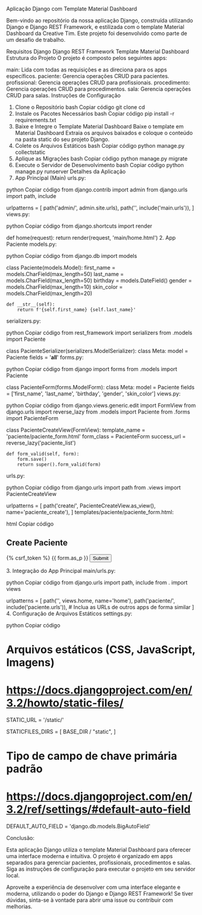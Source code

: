 Aplicação Django com Template Material Dashboard


Bem-vindo ao repositório da nossa aplicação Django, construída utilizando Django e Django REST Framework, e estilizada com o template Material Dashboard da Creative Tim. Este projeto foi desenvolvido como parte de um desafio de trabalho.

Requisitos
Django
Django REST Framework
Template Material Dashboard
Estrutura do Projeto
O projeto é composto pelos seguintes apps:

main: Lida com todas as requisições e as direciona para os apps específicos.
paciente: Gerencia operações CRUD para pacientes.
profissional: Gerencia operações CRUD para profissionais.
procedimento: Gerencia operações CRUD para procedimentos.
sala: Gerencia operações CRUD para salas.
Instruções de Configuração
1. Clone o Repositório
bash
Copiar código
git clone <repository-url>
cd <repository-directory>
2. Instale os Pacotes Necessários
bash
Copiar código
pip install -r requirements.txt
3. Baixe e Integre o Template Material Dashboard
Baixe o template em Material Dashboard
Extraia os arquivos baixados e coloque o conteúdo na pasta static do seu projeto Django.
4. Colete os Arquivos Estáticos
bash
Copiar código
python manage.py collectstatic
5. Aplique as Migrações
bash
Copiar código
python manage.py migrate
6. Execute o Servidor de Desenvolvimento
bash
Copiar código
python manage.py runserver
Detalhes da Aplicação
1. App Principal (Main)
urls.py:

python
Copiar código
from django.contrib import admin
from django.urls import path, include

urlpatterns = [
    path('admin/', admin.site.urls),
    path('', include('main.urls')),
]
views.py:

python
Copiar código
from django.shortcuts import render

def home(request):
    return render(request, 'main/home.html')
2. App Paciente
models.py:

python
Copiar código
from django.db import models

class Paciente(models.Model):
    first_name = models.CharField(max_length=50)
    last_name = models.CharField(max_length=50)
    birthday = models.DateField()
    gender = models.CharField(max_length=10)
    skin_color = models.CharField(max_length=20)

    def __str__(self):
        return f'{self.first_name} {self.last_name}'
serializers.py:

python
Copiar código
from rest_framework import serializers
from .models import Paciente

class PacienteSerializer(serializers.ModelSerializer):
    class Meta:
        model = Paciente
        fields = '__all__'
forms.py:

python
Copiar código
from django import forms
from .models import Paciente

class PacienteForm(forms.ModelForm):
    class Meta:
        model = Paciente
        fields = ['first_name', 'last_name', 'birthday', 'gender', 'skin_color']
views.py:

python
Copiar código
from django.views.generic.edit import FormView
from django.urls import reverse_lazy
from .models import Paciente
from .forms import PacienteForm

class PacienteCreateView(FormView):
    template_name = 'paciente/paciente_form.html'
    form_class = PacienteForm
    success_url = reverse_lazy('paciente_list')

    def form_valid(self, form):
        form.save()
        return super().form_valid(form)
urls.py:

python
Copiar código
from django.urls import path
from .views import PacienteCreateView

urlpatterns = [
    path('create/', PacienteCreateView.as_view(), name='paciente_create'),
]
templates/paciente/paciente_form.html:

html
Copiar código
<!DOCTYPE html>
<html>
<head>
    <title>Create Paciente</title>
</head>
<body>
    <h2>Create Paciente</h2>
    <form method="post">
        {% csrf_token %}
        {{ form.as_p }}
        <button type="submit">Submit</button>
    </form>
</body>
</html>
3. Integração do App Principal
main/urls.py:

python
Copiar código
from django.urls import path, include
from . import views

urlpatterns = [
    path('', views.home, name='home'),
    path('paciente/', include('paciente.urls')),
    # Inclua as URLs de outros apps de forma similar
]
4. Configuração de Arquivos Estáticos
settings.py:

python
Copiar código
# Arquivos estáticos (CSS, JavaScript, Imagens)
# https://docs.djangoproject.com/en/3.2/howto/static-files/

STATIC_URL = '/static/'

STATICFILES_DIRS = [
    BASE_DIR / "static",
]

# Tipo de campo de chave primária padrão
# https://docs.djangoproject.com/en/3.2/ref/settings/#default-auto-field

DEFAULT_AUTO_FIELD = 'django.db.models.BigAutoField'


Conclusão: 


Esta aplicação Django utiliza o template Material Dashboard para oferecer uma interface moderna e intuitiva. O projeto é organizado em apps separados para gerenciar pacientes, profissionais, procedimentos e salas. Siga as instruções de configuração para executar o projeto em seu servidor local.

Aproveite a experiência de desenvolver com uma interface elegante e moderna, utilizando o poder do Django e Django REST Framework! Se tiver dúvidas, sinta-se à vontade para abrir uma issue ou contribuir com melhorias.
